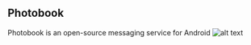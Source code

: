 ## Photobook
Photobook is an open-source messaging service for Android
![alt text](https://raw.githubusercontent.com/aboev/photobook-client/master/screenshot.png)

